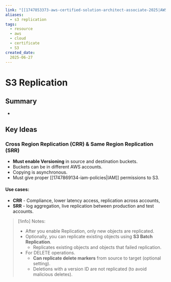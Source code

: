 ```yaml
---
link: "[[1747853373-aws-certified-solution-architect-associate-2025|AWS Certified Solution Architect Associate 2025]]"
aliases: 
  - s3 replication
tags:
  - resource
  - aws
  - cloud
  - certificate
  - S3
created_date:
  2025-06-27
---
```

# S3 Replication
## Summary
- 
## Key Ideas
### Cross Region Replication (CRR) & Same Region Replication (SRR)
- **Must enable Versioning** in source and destination buckets.
- Buckets can be in different AWS accounts.
- Copying is asynchronous.
- Must give proper [[1747869134-iam-policies|IAM]]  permissions to S3.
#### Use cases:
- **CRR**  - Compliance, lower latency access, replication across accounts,
- **SRR** - log aggregation, live replication between production and test accounts.

>[!info] Notes:
>- After you enable Replication, only new objects are replicated.
>- Optionally, you can replicate existing objects using **S3 Batch Replication**.
>	- Replicates existing objects and objects that failed replication.
>- For DELETE operations.
>	- **Can replicate delete markers** from source to target (optional setting).
>	- Deletions with a version ID are not replicated (to avoid malicious deletes).

